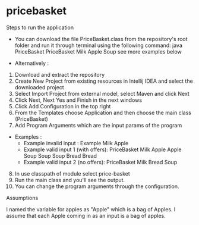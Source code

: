 # pricebasket

Steps to run the application

- You  can download the file PriceBasket.class from the repository's root folder and run it through terminal using the following command:
  java PriceBasket PriceBasket Milk Apple Soup
  see more examples below 

- Alternatively :
1. Download and extract the repository
2. Create New Project from existing resources in Intellij IDEA and select the downloaded project
3. Select Import Project from external model, select Maven and click Next
4. Click Next, Next Yes and Finish in the next windows
5. Click Add Configuration in the top right
6. From the Templates choose Application and then choose the main class (PriceBasket)
7. Add Program Arguments which are the input params of the program
  - Examples : 
    - Example invalid input : Example Milk Apple
    - Example valid input 1 (with offers): PriceBasket Milk Apple Apple Soup Soup Soup Bread Bread
    - Example valid input 2 (no offers): PriceBasket Milk Bread Soup
  
8. In use classpath of module select price-basket
9. Run the main class and you'll see the output.
10. You can change the program arguments through the configuration.

Assumptions

I named the variable for apples as "Apple" which is a bag of Apples. I assume that each Apple coming in as an input is a bag of apples.

